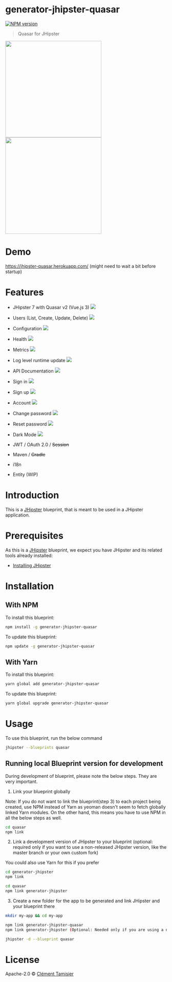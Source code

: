 # generator-jhipster-quasar

[![NPM version][npm-image]][npm-url]

> Quasar for JHipster

<img src="https://cdn.quasar.dev/logo-v2/svg/logo-horizontal.svg" width="300">
<br />
<img src="https://raw.githubusercontent.com/jhipster/jhipster-artwork/main/logos/JHipster%20RGB-small100x25px.png" width="300">

# Demo

https://jhipster-quasar.herokuapp.com/ (might need to wait a bit before startup)

# Features

- JHipster 7 with Quasar v2 (Vue.js 3)
  ![](https://raw.githubusercontent.com/ctamisier/generator-jhipster-quasar-assets/main/screenshots/home.png)
- Users (List, Create, Update, Delete)
  ![](https://raw.githubusercontent.com/ctamisier/generator-jhipster-quasar-assets/main/screenshots/users.png)
- Configuration
  ![](https://raw.githubusercontent.com/ctamisier/generator-jhipster-quasar-assets/main/screenshots/configuration.png)
- Health
  ![](https://raw.githubusercontent.com/ctamisier/generator-jhipster-quasar-assets/main/screenshots/health.png)
- Metrics
  ![](https://raw.githubusercontent.com/ctamisier/generator-jhipster-quasar-assets/main/screenshots/metrics.png)
- Log level runtime update
  ![](https://raw.githubusercontent.com/ctamisier/generator-jhipster-quasar-assets/main/screenshots/loggers.png)
- API Documentation
  ![](https://raw.githubusercontent.com/ctamisier/generator-jhipster-quasar-assets/main/screenshots/apidocs.png)

- Sign in
  ![](https://raw.githubusercontent.com/ctamisier/generator-jhipster-quasar-assets/main/screenshots/signin.png)

- Sign up
  ![](https://raw.githubusercontent.com/ctamisier/generator-jhipster-quasar-assets/main/screenshots/signup.png)

- Account
  ![](https://raw.githubusercontent.com/ctamisier/generator-jhipster-quasar-assets/main/screenshots/account.png)

- Change password
  ![](https://raw.githubusercontent.com/ctamisier/generator-jhipster-quasar-assets/main/screenshots/changepassword.png)

- Reset password
  ![](https://raw.githubusercontent.com/ctamisier/generator-jhipster-quasar-assets/main/screenshots/resetpassword.png)

- Dark Mode
  ![](https://raw.githubusercontent.com/ctamisier/generator-jhipster-quasar-assets/main/screenshots/darkmode.png)
- JWT / OAuth 2.0 / ~~Session~~
- Maven / ~~Gradle~~
- i18n
- Entity (WIP)

# Introduction

This is a [JHipster](https://www.jhipster.tech/) blueprint, that is meant to be used in a JHipster application.

# Prerequisites

As this is a [JHipster](https://www.jhipster.tech/) blueprint, we expect you have JHipster and its related tools already installed:

- [Installing JHipster](https://www.jhipster.tech/installation/)

# Installation

## With NPM

To install this blueprint:

```bash
npm install -g generator-jhipster-quasar
```

To update this blueprint:

```bash
npm update -g generator-jhipster-quasar
```

## With Yarn

To install this blueprint:

```bash
yarn global add generator-jhipster-quasar
```

To update this blueprint:

```bash
yarn global upgrade generator-jhipster-quasar
```

# Usage

To use this blueprint, run the below command

```bash
jhipster --blueprints quasar
```

## Running local Blueprint version for development

During development of blueprint, please note the below steps. They are very important.

1. Link your blueprint globally

Note: If you do not want to link the blueprint(step 3) to each project being created, use NPM instead of Yarn as yeoman doesn't seem to fetch globally linked Yarn modules. On the other hand, this means you have to use NPM in all the below steps as well.

```bash
cd quasar
npm link
```

2. Link a development version of JHipster to your blueprint (optional: required only if you want to use a non-released JHipster version, like the master branch or your own custom fork)

You could also use Yarn for this if you prefer

```bash
cd generator-jhipster
npm link

cd quasar
npm link generator-jhipster
```

3. Create a new folder for the app to be generated and link JHipster and your blueprint there

```bash
mkdir my-app && cd my-app

npm link generator-jhipster-quasar
npm link generator-jhipster (Optional: Needed only if you are using a non-released JHipster version)

jhipster -d --blueprint quasar

```

# License

Apache-2.0 © [Clément Tamisier]()

[npm-image]: https://img.shields.io/npm/v/generator-jhipster-quasar.svg
[npm-url]: https://npmjs.org/package/generator-jhipster-quasar
